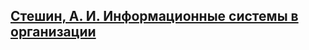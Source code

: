 ## [Стешин, А. И. Информационные системы в организации](http://www.iprbookshop.ru/epd-reader?publicationId=79629)
